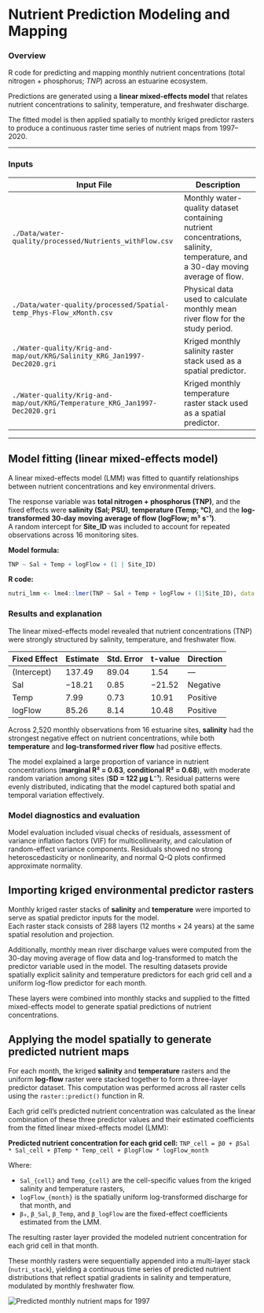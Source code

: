 # Nutrient Prediction Modeling and Mapping

### Overview
R code for predicting and mapping monthly nutrient concentrations (total nitrogen + phosphorus; *TNP*) across an estuarine ecosystem.  

Predictions are generated using a **linear mixed-effects model** that relates nutrient concentrations to salinity, temperature, and freshwater discharge. 

The fitted model is then applied spatially to monthly kriged predictor rasters to produce a continuous raster time series of nutrient maps from 1997–2020.

---

### Inputs
| Input File | Description |
|-------------|-------------|
| `./Data/water-quality/processed/Nutrients_withFlow.csv` | Monthly water-quality dataset containing nutrient concentrations, salinity, temperature, and a 30-day moving average of flow. |
| `./Data/water-quality/processed/Spatial-temp_Phys-Flow_xMonth.csv` | Physical data used to calculate monthly mean river flow for the study period. |
| `./Water-quality/Krig-and-map/out/KRG/Salinity_KRG_Jan1997-Dec2020.gri` | Kriged monthly salinity raster stack used as a spatial predictor. |
| `./Water-quality/Krig-and-map/out/KRG/Temperature_KRG_Jan1997-Dec2020.gri` | Kriged monthly temperature raster stack used as a spatial predictor. |

---

## Model fitting (linear mixed-effects model)
A linear mixed-effects model (LMM) was fitted to quantify relationships between nutrient concentrations and key environmental drivers.  

The response variable was **total nitrogen + phosphorus (TNP)**, and the fixed effects were **salinity (Sal; PSU)**, **temperature (Temp; °C)**, and the **log-transformed 30-day moving average of flow (logFlow; m³ s⁻¹)**.  
A random intercept for **Site_ID** was included to account for repeated observations across 16 monitoring sites.

**Model formula:**
```r
TNP ~ Sal + Temp + logFlow + (1 | Site_ID)
```

**R code:**
```r
nutri_lmm <- lme4::lmer(TNP ~ Sal + Temp + logFlow + (1|Site_ID), data = nutr)
```

### Results and explanation

The linear mixed-effects model revealed that nutrient concentrations (TNP) were strongly structured by salinity, temperature, and freshwater flow.  

| Fixed Effect | Estimate | Std. Error | t-value | Direction |
|---------------|-----------|-------------|----------|------------|
| (Intercept) | 137.49 | 89.04 | 1.54 | — |
| Sal | −18.21 | 0.85 | −21.52 | Negative |
| Temp | 7.99 | 0.73 | 10.91 | Positive |
| logFlow | 85.26 | 8.14 | 10.48 | Positive |

Across 2,520 monthly observations from 16 estuarine sites, **salinity** had the strongest negative effect on nutrient concentrations, while both **temperature** and **log-transformed river flow** had positive effects.

The model explained a large proportion of variance in nutrient concentrations (**marginal R² = 0.63**, **conditional R² = 0.68**), with moderate random variation among sites (**SD = 122 µg L⁻¹**). Residual patterns were evenly distributed, indicating that the model captured both spatial and temporal variation effectively.  

### Model diagnostics and evaluation  
Model evaluation included visual checks of residuals, assessment of variance inflation factors (VIF) for multicollinearity, and calculation of random-effect variance components. Residuals showed no strong heteroscedasticity or nonlinearity, and normal Q-Q plots confirmed approximate normality.

## Importing kriged environmental predictor rasters

Monthly kriged raster stacks of **salinity** and **temperature** were imported to serve as spatial predictor inputs for the model.  
Each raster stack consists of 288 layers (12 months × 24 years) at the same spatial resolution and projection.  

Additionally, monthly mean river discharge values were computed from the 30-day moving average of flow data and log-transformed to match the predictor variable used in the model. The resulting datasets provide spatially explicit salinity and temperature predictors for each grid cell and a uniform log-flow predictor for each month.

These layers were combined into monthly stacks and supplied to the fitted mixed-effects model to generate spatial predictions of nutrient concentrations.

## Applying the model spatially to generate predicted nutrient maps
For each month, the kriged **salinity** and **temperature** rasters and the uniform **log-flow** raster were stacked together to form a three-layer predictor dataset. This computation was performed across all raster cells using the `raster::predict()` function in R.  

Each grid cell’s predicted nutrient concentration was calculated as the linear combination of these three predictor values and their estimated coefficients from the fitted linear mixed-effects model (LMM):

**Predicted nutrient concentration for each grid cell:**
`TNP_cell = β0 + βSal * Sal_cell + βTemp * Temp_cell + βlogFlow * logFlow_month`

Where:
- `Sal_{cell}` and `Temp_{cell}` are the cell-specific values from the kriged salinity and temperature rasters,  
- `logFlow_{month}` is the spatially uniform log-transformed discharge for that month, and  
- `β₀`, `β_Sal`, `β_Temp`, and `β_logFlow` are the fixed-effect coefficients estimated from the LMM.

The resulting raster layer provided the modeled nutrient concentration for each grid cell in that month.  

These monthly rasters were sequentially appended into a multi-layer stack (`nutri_stack`), yielding a continuous time series of predicted nutrient distributions that reflect spatial gradients in salinity and temperature, modulated by monthly freshwater flow.

![Predicted monthly nutrient maps for 1997](./figures/nutri_stack_1997.png)

